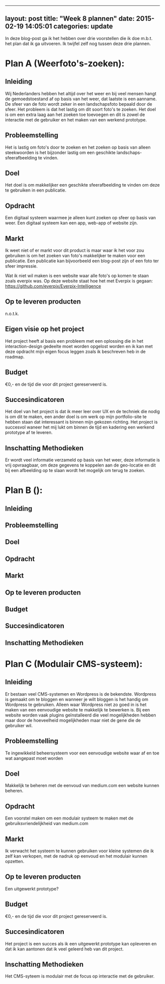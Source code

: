 
---
layout: post
title:  "Week 8 plannen"
date:   2015-02-19 14:05:01
categories: update
---

In deze blog-post ga ik het hebben over drie voorstellen die ik doe m.b.t. het plan dat ik ga uitvoeren. Ik twijfel zelf nog tussen deze drie plannen.

# Plan A (Weerfoto's-zoeken):

## Inleiding
Wij Nederlanders hebben het altijd over het weer en bij veel mensen hangt de gemoedstoestand af op basis van het weer, dat laatste is een aanname. De sfeer van de foto wordt zeker in een landschapsfoto bepaald door de sfeer. Het probleem is dat het lastig om dit soort foto's te zoeken. Het doel is om een extra laag aan het zoeken toe toevoegen en dit is zowel de interactie met de gebruiker en het maken van een werkend prototype.
  
## Probleemstelling
Het is lastig om foto's door te zoeken en het zoeken op basis van alleen steekwoorden is het bijzonder lastig om een geschikte landschaps-sfeerafbeelding te vinden.

## Doel
Het doel is om makkelijker een geschikte sfeerafbeelding te vinden om deze te gebruiken in een publicatie.

## Opdracht
Een digitaal systeem waarmee je alleen kunt zoeken op sfeer op basis van weer. Een digitaal systeem kan een app, web-app of website zijn. 

## Markt
Ik weet niet of er markt voor dit product is maar waar ik het voor zou gebruiken is om het zoeken van foto's makkelijker te maken voor een publicatie. Een publicatie kan bijvoorbeeld een blog-post zijn of een foto ter sfeer impressie.

Wat ik niet wil maken is een website waar alle foto's op komen te staan zoals everpix was. Op deze website staat hoe het met Everpix is gegaan: https://github.com/everpix/Everpix-Intelligence

## Op te leveren producten
n.o.t.k.

## Eigen visie op het project
Het project heeft al basis een probleem met een oplossing die in het interaction-design gedeelte moet worden opgelost worden en ik kan met deze opdracht mijn eigen focus leggen zoals ik beschreven heb in de roadmap.

## Budget
€0,- en de tijd die voor dit project gereserveerd is.

## Succesindicatoren
Het doel van het project is dat ik meer leer over UX en de techniek die nodig is om dit te maken, een ander doel is om werk op mijn portfolio-site te hebben staan dat interessant is binnen mijn gekozen richting. Het project is succesvol waneer het mij lukt om binnen de tijd en kadering een werkend prototype af te leveren.

## Inschatting Methodieken 
Er wordt veel informatie verzameld op basis van het weer, deze informatie is vrij opvraagbaar, om deze gegevens te koppelen aan de geo-locatie en dit bij een afbeelding op te slaan wordt het mogelijk om terug te zoeken.

# Plan B ():

## Inleiding

## Probleemstelling

## Doel

## Opdracht

## Markt

## Op te leveren producten

## Budget

## Succesindicatoren


## Inschatting Methodieken 



# Plan C (Modulair CMS-systeem):

## Inleiding
Er bestaan veel CMS-systemen en Wordpress is de bekendste. Wordpress is gemaakt om te bloggen en wanneer je wilt bloggen is het handig om Wordpress te gebruiken. Alleen waar Wordpress niet zo goed in is het maken van een eenvoudige website te makkelijk te bewerken is. Bij een website worden vaak plugins geïnstalleerd die veel mogelijkheden hebben maar door de hoeveelheid mogelijkheden maar niet de gene die de gebruiker wil. 

## Probleemstelling
Te ingewikkeld beheersysteem voor een eenvoudige website waar af en toe wat aangepast moet worden

## Doel
Makkelijk te beheren met de eenvoud van medium.com een website kunnen beheren.

## Opdracht
Een voorstel maken om een modulair systeem te maken met de gebruiksvriendelijkheid van medium.com

## Markt
Ik verwacht het systeem te kunnen gebruiken voor kleine systemen die ik zelf kan verkopen, met de nadruk op eenvoud en het modulair kunnen opzetten.

## Op te leveren producten
Een uitgewerkt prototype?

## Budget
€0,- en de tijd die voor dit project gereserveerd is.

## Succesindicatoren
Het project is een succes als ik een uitgewerkt prototype kan opleveren en dat ik kan aantonen dat ik veel geleerd heb van dit project. 

## Inschatting Methodieken 
Het CMS-syteem is modulair met de focus op interactie met de gebruiker.

